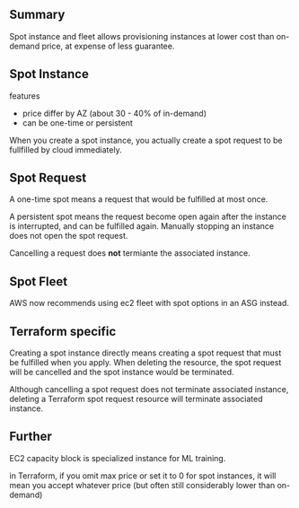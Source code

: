 ## Summary

Spot instance and fleet allows provisioning instances at lower cost than on-demand price, at expense of less guarantee.

## Spot Instance

features
- price differ by AZ (about 30 - 40% of in-demand)
- can be one-time or persistent

When you create a spot instance, you actually create a spot request to be fullfilled by cloud immediately.

## Spot Request

A one-time spot means a request that would be fulfilled at most once.

A persistent spot means the request become open again after the instance is interrupted, and can be fulfilled again. Manually stopping an instance does not open the spot request.

Cancelling a request does **not** termiante the associated instance.

## Spot Fleet

AWS now recommends using ec2 fleet with spot options in an ASG instead.

## Terraform specific

Creating a spot instance directly means creating a spot request that must be fulfilled when you apply. When deleting the resource, the spot request will be cancelled and the spot instance would be terminated.

Although cancelling a spot request does not terminate associated instance, deleting a Terraform spot request resource will terminate associated instance.

## Further

EC2 capacity block is specialized instance for ML training.

in Terraform, if you omit max price or set it to 0 for spot instances, it will mean you accept whatever price (but often still considerably lower than on-demand)
